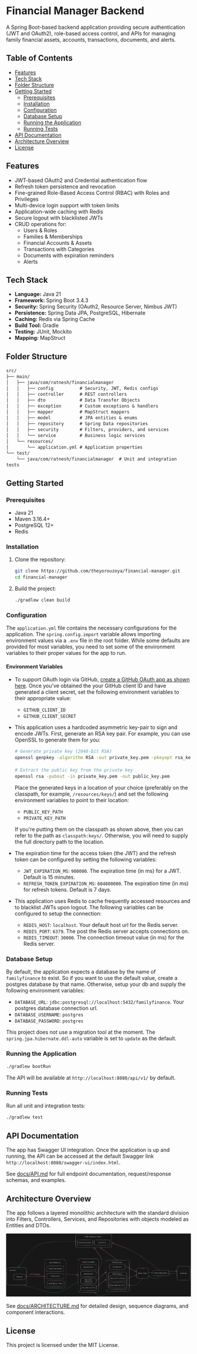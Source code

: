 # Financial Manager Backend

A Spring Boot-based backend application providing secure authentication (JWT and OAuth2), role-based access control, and APIs for managing family financial assets, accounts, transactions, documents, and alerts.

## Table of Contents

- [Features](#features)
- [Tech Stack](#tech-stack)
- [Folder Structure](#folder-structure)
- [Getting Started](#getting-started)
  - [Prerequisites](#prerequisites)
  - [Installation](#installation)
  - [Configuration](#configuration)
  - [Database Setup](#database-setup--migrations)
  - [Running the Application](#running-the-application)
  - [Running Tests](#running-tests)
- [API Documentation](#api-documentation)
- [Architecture Overview](#architecture-overview)
- [License](#license)

## Features

- JWT-based OAuth2 and Credential authentication flow
- Refresh token persistence and revocation
- Fine-grained Role-Based Access Control (RBAC) with Roles and Privileges
- Multi-device login support with token limits
- Application-wide caching with Redis
- Secure logout with blacklisted JWTs
- CRUD operations for:
  - Users & Roles
  - Families & Memberships
  - Financial Accounts & Assets
  - Transactions with Categories
  - Documents with expiration reminders
  - Alerts

## Tech Stack

- **Language:** Java 21
- **Framework:** Spring Boot 3.4.3
- **Security:** Spring Security (OAuth2, Resource Server, Nimbus JWT)
- **Persistence:** Spring Data JPA, PostgreSQL, Hibernate
- **Caching:** Redis via Spring Cache
- **Build Tool:** Gradle
- **Testing:** JUnit, Mockito
- **Mapping:** MapStruct

## Folder Structure

```
src/
├── main/
│   ├── java/com/ratnesh/financialmanager
│   │   ├── config          # Security, JWT, Redis configs
│   │   ├── controller      # REST controllers
│   │   ├── dto             # Data Transfer Objects
│   │   ├── exception       # Custom exceptions & handlers
│   │   ├── mapper          # MapStruct mappers
│   │   ├── model           # JPA entities & enums
│   │   ├── repository      # Spring Data repositories
│   │   ├── security        # Filters, providers, and services
│   │   └── service         # Business logic services
│   └── resources/
│       └── application.yml # Application properties
└── test/
    └── java/com/ratnesh/financialmanager  # Unit and integration tests
```

## Getting Started

### Prerequisites

- Java 21
- Maven 3.16.4+
- PostgreSQL 12+
- Redis

### Installation

1. Clone the repository:

   ```bash
   git clone https://github.com/theyorouzoya/financial-manager.git
   cd financial-manager
   ```

2. Build the project:

   ```bash
   ./gradlew clean build
   ```

### Configuration

The `application.yml` file contains the necessary configurations for the application. The `spring.config.import` variable allows importing environment values via a `.env` file in the root folder. While some defaults are provided for most variables, you need to set some of the environment variables to their proper values for the app to run.

#### Environment Variables

- To support OAuth login via GitHub, [create a GitHub OAuth app as shown here](https://docs.github.com/en/apps/oauth-apps/building-oauth-apps/creating-an-oauth-app). Once you've obtained
the your GitHub client ID and have generated a client secret, set the following environment
variables to their appropriate value:
  - `GITHUB_CLIENT_ID`
  - `GITHUB_CLIENT_SECRET`


- This application uses a hardcoded asymmetric key-pair to sign and encode JWTs. First, generate an RSA key pair. For example, you can use OpenSSL to generate them for you:
  ```bash
  # Generate private key (2048-bit RSA)
  openssl genpkey -algorithm RSA -out private_key.pem -pkeyopt rsa_keygen_bits:2048

  # Extract the public key from the private key
  openssl rsa -pubout -in private_key.pem -out public_key.pem
  ```
  Place the generated keys in a location of your choice (preferably on the classpath, for example, `/resources/keys/`) and set the following environment variables to point to their location:
  - `PUBLIC_KEY_PATH`
  - `PRIVATE_KEY_PATH`

  If you're putting them on the classpath as shown above, then you can refer to the path as `classpath:keys/`. Otherwise, you will need to supply the full directory path to the location.

- The expiration time for the access token (the JWT) and the refresh token can be configured by setting the following variables:

  - `JWT_EXPIRATION_MS`: `900000`. The expiration time (in ms) for a JWT. Default is 15 minutes.
  - `REFRESH_TOKEN_EXPIRATION_MS`: `604800000`. The expiration time (in ms) for refresh tokens. Default is 7 days.

- This application uses Redis to cache frequently accessed resources and to blacklist JWTs upon logout. The following variables can be configured to setup the connection:
  - `REDIS_HOST`: `localhost`. Your default host url for the Redis server.
  - `REDIS_PORT`: `6379`. The post the Redis server accepts connections on.
  - `REDIS_TIMEOUT`: `30000`. The connection timeout value (in ms) for the Redis server.

### Database Setup

By default, the application expects a database by the name of `familyfinance` to exist. So if you want to use the default value, create a postgres database by that name. Otherwise, setup your db and supply the following environment variables:
- `DATABASE_URL`: `jdbc:postgresql://localhost:5432/familyfinance`. Your postgres database connection url.
- `DATABASE_USERNAME`: `postgres`
- `DATABASE_PASSWORD`: `postgres`

This project does not use a migration tool at the moment. The `spring.jpa.hibernate.ddl-auto` variable is set to `update` as the default.

### Running the Application

```bash
./gradlew bootRun
```

The API will be available at `http://localhost:8080/api/v1/` by default.

### Running Tests

Run all unit and integration tests:

```bash
./gradlew test
```

## API Documentation

The app has Swagger UI integration. Once the application is up and running, the API can be accessed at the default Swagger link `http://localhost:8080/swagger-ui/index.html`.

See [docs/API.md](docs/API.md) for full endpoint documentation, request/response schemas, and examples.

## Architecture Overview

The app follows a layered monolithic architecture with the standard division into Filters, Controllers, Services, and Repositories with objects modeled as Entities and DTOs.

![Image showing the app architecture](./docs/image.png)

See [docs/ARCHITECTURE.md](./docs/ARCHITECTURE.MD) for detailed design, sequence diagrams, and component interactions.


## License

This project is licensed under the MIT License.


